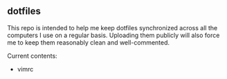 dotfiles
--------

This repo is intended to help me keep dotfiles synchronized across all the
computers I use on a regular basis. Uploading them publicly will also force me
to keep them reasonably clean and well-commented.

Current contents:

 - vimrc
